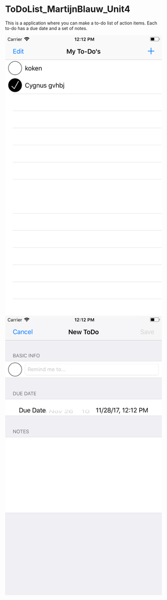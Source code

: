 # ToDoList_MartijnBlauw_Unit4
This is a application where you can make a to-do list of action items. Each to-do has a due date and a set of notes. 


![firstpage](https://raw.githubusercontent.com/MartijnBlauw/ToDoList_MartijnBlauw_Unit4/master/docs/Simulator%20Screen%20Shot%20-%20iPhone%208%20Plus%20-%202017-11-27%20at%2012.12.19.png)
![secondpage](https://raw.githubusercontent.com/MartijnBlauw/ToDoList_MartijnBlauw_Unit4/master/docs/Simulator%20Screen%20Shot%20-%20iPhone%208%20Plus%20-%202017-11-27%20at%2012.12.36.png)
